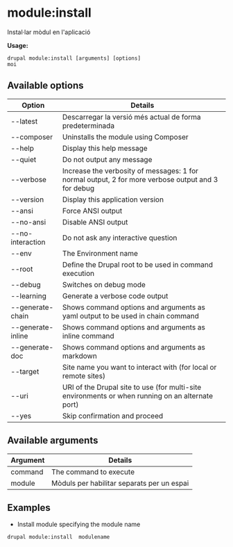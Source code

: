 # module:install
Instal·lar mòdul en l'aplicació

**Usage:**
```
drupal module:install [arguments] [options]
moi
```

## Available options
Option | Details
-------|-------------
--latest | Descarregar la versió més actual de forma predeterminada
--composer | Uninstalls the module using Composer
--help | Display this help message
--quiet | Do not output any message
--verbose | Increase the verbosity of messages: 1 for normal output, 2 for more verbose output and 3 for debug
--version | Display this application version
--ansi | Force ANSI output
--no-ansi | Disable ANSI output
--no-interaction | Do not ask any interactive question
--env | The Environment name
--root | Define the Drupal root to be used in command execution
--debug | Switches on debug mode
--learning | Generate a verbose code output
--generate-chain | Shows command options and arguments as yaml output to be used in chain command
--generate-inline | Shows command options and arguments as inline command
--generate-doc | Shows command options and arguments as markdown
--target | Site name you want to interact with (for local or remote sites)
--uri | URI of the Drupal site to use (for multi-site environments or when running on an alternate port)
--yes | Skip confirmation and proceed

## Available arguments
Argument | Details
---------|-------------
command | The command to execute
module | Mòduls per habilitar separats per un espai

## Examples
* Install module specifying the module name
```
drupal module:install  modulename
```
